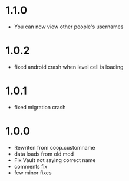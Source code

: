 # 1.1.0
- You can now view other people's usernames
# 1.0.2
- fixed android crash when level cell is loading
# 1.0.1 
- fixed migration crash
# 1.0.0
- Rewriten from coop.customname
- data loads from old mod
- Fix Vault not saying correct name
- comments fix
- few minor fixes